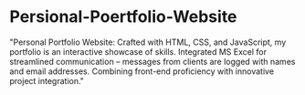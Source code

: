 # Persional-Poertfolio-Website
"Personal Portfolio Website: Crafted with HTML, CSS, and JavaScript, my portfolio is an interactive showcase of skills. Integrated MS Excel for streamlined communication – messages from clients are logged with names and email addresses. Combining front-end proficiency with innovative project integration."
